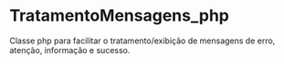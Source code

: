 # TratamentoMensagens_php
Classe php para facilitar o tratamento/exibição de mensagens de erro, atenção, informação e sucesso.
